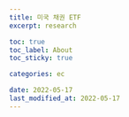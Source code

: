 ```yaml
---
title: 미국 채권 ETF
excerpt: research

toc: true
toc_label: About
toc_sticky: true

categories: ec

date: 2022-05-17
last_modified_at: 2022-05-17
---
```

<br>
